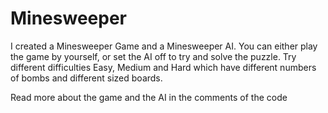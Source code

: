 # Minesweeper
I created a Minesweeper Game and a Minesweeper AI. You can either play the game by yourself, or set the AI off to try and solve the puzzle. Try different difficulties Easy, Medium and Hard which have different numbers of bombs and different sized boards.

Read more about the game and the AI in the comments of the code

